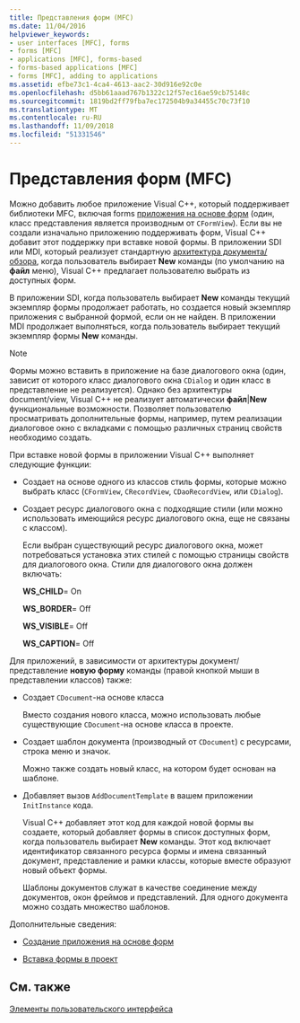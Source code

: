 ```yaml
---
title: Представления форм (MFC)
ms.date: 11/04/2016
helpviewer_keywords:
- user interfaces [MFC], forms
- forms [MFC]
- applications [MFC], forms-based
- forms-based applications [MFC]
- forms [MFC], adding to applications
ms.assetid: efbe73c1-4ca4-4613-aac2-30d916e92c0e
ms.openlocfilehash: d5bb61aaad767b1322c12f57ec16ae59cb75148c
ms.sourcegitcommit: 1819bd2ff79fba7ec172504b9a34455c70c73f10
ms.translationtype: MT
ms.contentlocale: ru-RU
ms.lasthandoff: 11/09/2018
ms.locfileid: "51331546"
---
```

# <a name="form-views-mfc"></a>Представления форм (MFC)

Можно добавить любое приложение Visual C++, который поддерживает библиотеки MFC, включая forms [приложения на основе форм](../mfc/reference/creating-a-forms-based-mfc-application.md) (один, класс представления является производным от `CFormView`). Если вы не создали изначально приложению поддерживать форм, Visual C++ добавит этот поддержку при вставке новой формы. В приложении SDI или MDI, который реализует стандартную [архитектура документа/обзора](../mfc/document-view-architecture.md), когда пользователь выбирает **New** команды (по умолчанию на **файл** меню), Visual C++ предлагает пользователю выбрать из доступных форм.

В приложении SDI, когда пользователь выбирает **New** команды текущий экземпляр формы продолжает работать, но создается новый экземпляр приложения с выбранной формой, если он не найден. В приложении MDI продолжает выполняться, когда пользователь выбирает текущий экземпляр формы **New** команды.

> [!NOTE]
>  Формы можно вставить в приложение на базе диалогового окна (один, зависит от которого класс диалогового окна `CDialog` и один класс в представление не реализуется). Однако без архитектуры document/view, Visual C++ не реализует автоматически **файл**&#124;**New** функциональные возможности. Позволяет пользователю просматривать дополнительные формы, например, путем реализации диалоговое окно с вкладками с помощью различных страниц свойств необходимо создать.

При вставке новой формы в приложении Visual C++ выполняет следующие функции:

- Создает на основе одного из классов стиль формы, которые можно выбрать класс (`CFormView`, `CRecordView`, `CDaoRecordView`, или `CDialog`).

- Создает ресурс диалогового окна с подходящие стили (или можно использовать имеющийся ресурс диалогового окна, еще не связаны с классом).

   Если выбран существующий ресурс диалогового окна, может потребоваться установка этих стилей с помощью страницы свойств для диалогового окна. Стили для диалогового окна должен включать:

     **WS_CHILD**= On

     **WS_BORDER**= Off

     **WS_VISIBLE**= Off

     **WS_CAPTION**= Off

Для приложений, в зависимости от архитектуры документ/представление **новую форму** команды (правой кнопкой мыши в представлении классов) также:

- Создает `CDocument`-на основе класса

   Вместо создания нового класса, можно использовать любые существующие `CDocument`-на основе класса в проекте.

- Создает шаблон документа (производный от `CDocument`) с ресурсами, строка меню и значок.

   Можно также создать новый класс, на котором будет основан на шаблоне.

- Добавляет вызов `AddDocumentTemplate` в вашем приложении `InitInstance` кода.

   Visual C++ добавляет этот код для каждой новой формы вы создаете, который добавляет формы в список доступных форм, когда пользователь выбирает **New** команды. Этот код включает идентификатор связанного ресурса формы и имена связанный документ, представление и рамки классы, которые вместе образуют новый объект формы.

   Шаблоны документов служат в качестве соединение между документов, окон фреймов и представлений. Для одного документа можно создать множество шаблонов.

Дополнительные сведения:

- [Создание приложения на основе форм](../mfc/reference/creating-a-forms-based-mfc-application.md)

- [Вставка формы в проект](../mfc/inserting-a-form-into-a-project.md)

## <a name="see-also"></a>См. также

[Элементы пользовательского интерфейса](../mfc/user-interface-elements-mfc.md)
